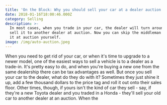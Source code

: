 ```yaml
---
title: 'On the Block: Why you should sell your car at a dealer auction'
date: 2018-01-16T18:00:46.000Z
category: Selling
description: >-
  In most cases, when you trade in your car, the dealer will turn around and
  sell it to another dealer at auction. Now you can skip the middleman and sell
  it at auction yourself.
image: /img/auto-auction.jpeg
---
```

When you need to get rid of your car, or when it's time to upgrade to a newer model, one of the easiest ways to sell a vehicle is to a dealer as a trade-in. It's pretty easy to do, and when you're buying a new one from the same dealership there can be tax advantages as well. But once you sell your car to the dealer, what do they do with it? Sometimes they just shine it up, add a few thousand dollars to the price tag and roll it out onto their sales floor. Other times, though, if yours isn't the kind of car they sell - say, if they're a new Toyota dealer and you traded in a Honda - they'll sell your old car to another dealer at an auction. When the
